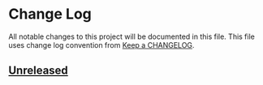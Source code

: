 # Change Log
All notable changes to this project will be documented in this file.
This file uses change log convention from [Keep a CHANGELOG](http://keepachangelog.com).

## [Unreleased]


[unreleased]: https://github.com/labpositiva/ansible-role-superslacker/compare/0.0.1...HEAD
[0.0.1]: https://github.com/labpositiva/ansible-role-superslacker/compare/0.0.0...0.0.1

[CHANGELOG.md]: CHANGELOG.md
[CONTRIBUTING.md]: CONTRIBUTING.md
[LICENCE.md]: LICENCE.md
[README.md]: README.md
